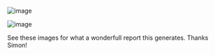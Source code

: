 ![image](https://user-images.githubusercontent.com/2362821/196879652-b0f2fccf-b935-47f1-8e58-54bc15e2b165.png)

![image](https://user-images.githubusercontent.com/2362821/196879831-df53dac3-ef10-43b9-9cfd-b851ed1eab77.png)

See these images for what a wonderfull report this generates. Thanks Simon!
